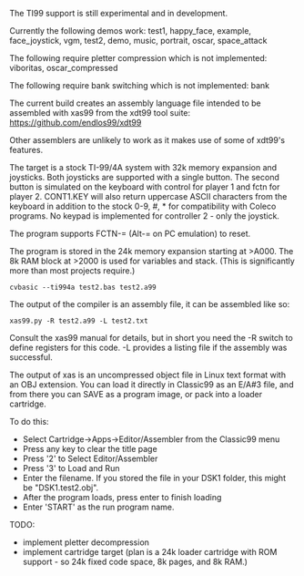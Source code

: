 The TI99 support is still experimental and in development.

Currently the following demos work:
test1, happy_face, example, face_joystick, vgm, test2, demo, music, portrait, oscar, space_attack

The following require pletter compression which is not implemented:
viboritas, oscar_compressed

The following require bank switching which is not implemented:
bank

The current build creates an assembly language file intended to be assembled with xas99 from the xdt99 tool suite: 
https://github.com/endlos99/xdt99

Other assemblers are unlikely to work as it makes use of some of xdt99's features.

The target is a stock TI-99/4A system with 32k memory expansion and joysticks. Both joysticks are supported with a single button. The second button is simulated on the keyboard with control for player 1 and fctn for player 2. CONT1.KEY will also return uppercase ASCII characters from the keyboard in addition to the stock 0-9, #, * for compatibility with Coleco programs. No keypad is implemented for controller 2 - only the joystick.

The program supports FCTN-= (Alt-= on PC emulation) to reset.

The program is stored in the 24k memory expansion starting at >A000. The 8k RAM block at >2000 is used for variables and stack. (This is significantly more than most projects require.)

    cvbasic --ti994a test2.bas test2.a99

The output of the compiler is an assembly file, it can be assembled like so:

    xas99.py -R test2.a99 -L test2.txt

Consult the xas99 manual for details, but in short you need the -R switch to define registers for this code. -L provides a listing file if the assembly was successful.

The output of xas is an uncompressed object file in Linux text format with an OBJ extension. You can load it directly in Classic99 as an E/A#3 file, and from there you can SAVE as a program image, or pack into a loader cartridge.

To do this:

- Select Cartridge->Apps->Editor/Assembler from the Classic99 menu
- Press any key to clear the title page
- Press '2' to Select Editor/Assembler
- Press '3' to Load and Run
- Enter the filename. If you stored the file in your DSK1 folder, this might be "DSK1.test2.obj".
- After the program loads, press enter to finish loading
- Enter 'START' as the run program name.

TODO:
- implement pletter decompression
- implement cartridge target (plan is a 24k loader cartridge with ROM support - so 24k fixed code space, 8k pages, and 8k RAM.)
